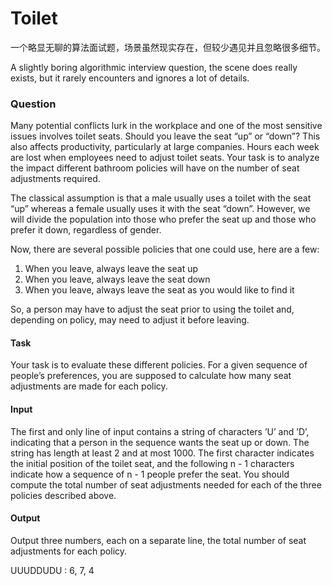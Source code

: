 # Toilet

一个略显无聊的算法面试题，场景虽然现实存在，但较少遇见并且忽略很多细节。

A slightly boring algorithmic interview question, the scene does really exists, but it rarely encounters and ignores a lot of details.

### Question

Many potential conflicts lurk in the workplace and one of the most sensitive issues involves toilet seats. Should you leave the seat “up” or “down”? This also affects productivity, particularly at large companies. Hours each week are lost when employees need to adjust toilet seats. Your task is to analyze the impact different bathroom policies will have on the number of seat adjustments required.

The classical assumption is that a male usually uses a toilet with the seat “up” whereas a female usually uses it with the seat “down”. However, we will divide the population into those who prefer the seat up and those who prefer it down, regardless of gender.

Now, there are several possible policies that one could use, here are a few:

1. When you leave, always leave the seat up
2. When you leave, always leave the seat down
3. When you leave, always leave the seat as you would like to find it

So, a person may have to adjust the seat prior to using the toilet and, depending on policy, may need to adjust it before leaving.

#### Task
Your task is to evaluate these different policies. For a given sequence of people’s preferences, you are supposed to calculate how many seat adjustments are made for each policy.

#### Input
The first and only line of input contains a string of characters ’U’ and ’D’, indicating that a person in the sequence wants the seat up or down. The string has length at least 2 and at most 1000.
The first character indicates the initial position of the toilet seat, and the following n - 1 characters indicate how a sequence of n - 1 people prefer the seat. You should compute the total number of seat adjustments needed for each of the three policies described above.

#### Output
Output three numbers, each on a separate line, the total number of seat adjustments for each policy.

UUUDDUDU : 6, 7, 4
